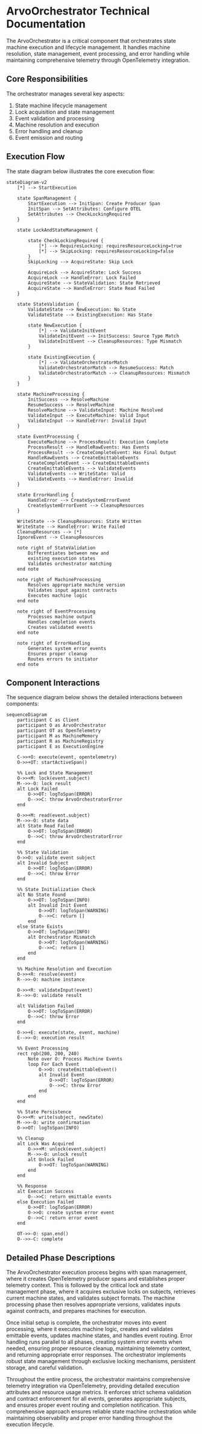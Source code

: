 # ArvoOrchestrator Technical Documentation

The ArvoOrchestrator is a critical component that orchestrates state machine execution and lifecycle management. It handles machine resolution, state management, event processing, and error handling while maintaining comprehensive telemetry through OpenTelemetry integration.

## Core Responsibilities

The orchestrator manages several key aspects:

1. State machine lifecycle management
2. Lock acquisition and state management
3. Event validation and processing
4. Machine resolution and execution
5. Error handling and cleanup
6. Event emission and routing

## Execution Flow

The state diagram below illustrates the core execution flow:

```mermaid
stateDiagram-v2
    [*] --> StartExecution

    state SpanManagement {
        StartExecution --> InitSpan: Create Producer Span
        InitSpan --> SetAttributes: Configure OTEL
        SetAttributes --> CheckLockingRequired
    }

    state LockAndStateManagement {

        state CheckLockingRequired {
            [*] --> RequiresLocking: requiresResourceLocking=true
            [*] --> SkipLocking: requiresResourceLocking=false
        }
        SkipLocking --> AcquireState: Skip Lock

        AcquireLock --> AcquireState: Lock Success
        AcquireLock --> HandleError: Lock Failed
        AcquireState --> StateValidation: State Retrieved
        AcquireState --> HandleError: State Read Failed
    }

    state StateValidation {
        ValidateState --> NewExecution: No State
        ValidateState --> ExistingExecution: Has State
        
        state NewExecution {
            [*] --> ValidateInitEvent
            ValidateInitEvent --> InitSuccess: Source Type Match
            ValidateInitEvent --> CleanupResources: Type Mismatch
        }

        state ExistingExecution {
            [*] --> ValidateOrchestratorMatch
            ValidateOrchestratorMatch --> ResumeSuccess: Match
            ValidateOrchestratorMatch --> CleanupResources: Mismatch
        }
    }

    state MachineProcessing {
        InitSuccess --> ResolveMachine
        ResumeSuccess --> ResolveMachine
        ResolveMachine --> ValidateInput: Machine Resolved
        ValidateInput --> ExecuteMachine: Valid Input
        ValidateInput --> HandleError: Invalid Input
    }

    state EventProcessing {
        ExecuteMachine --> ProcessResult: Execution Complete
        ProcessResult --> HandleRawEvents: Has Events
        ProcessResult --> CreateCompleteEvent: Has Final Output
        HandleRawEvents --> CreateEmittableEvents
        CreateCompleteEvent --> CreateEmittableEvents
        CreateEmittableEvents --> ValidateEvents
        ValidateEvents --> WriteState: Valid
        ValidateEvents --> HandleError: Invalid
    }

    state ErrorHandling {
        HandleError --> CreateSystemErrorEvent
        CreateSystemErrorEvent --> CleanupResources
    }

    WriteState --> CleanupResources: State Written
    WriteState --> HandleError: Write Failed
    CleanupResources --> [*]
    IgnoreEvent --> CleanupResources

    note right of StateValidation
        Differentiates between new and
        existing execution states
        Validates orchestrator matching
    end note

    note right of MachineProcessing
        Resolves appropriate machine version
        Validates input against contracts
        Executes machine logic
    end note

    note right of EventProcessing
        Processes machine output
        Handles completion events
        Creates validated events
    end note

    note right of ErrorHandling
        Generates system error events
        Ensures proper cleanup
        Routes errors to initiator
    end note
```

## Component Interactions

The sequence diagram below shows the detailed interactions between components:

```mermaid
sequenceDiagram
    participant C as Client
    participant O as ArvoOrchestrator
    participant OT as OpenTelemetry
    participant M as MachineMemory
    participant R as MachineRegistry
    participant E as ExecutionEngine

    C->>+O: execute(event, opentelemetry)
    O->>+OT: startActiveSpan()
    
    %% Lock and State Management
    O->>+M: lock(event.subject)
    M-->>-O: lock result
    alt Lock Failed
        O->>OT: logToSpan(ERROR)
        O-->>C: throw ArvoOrchestratorError
    end

    O->>+M: read(event.subject)
    M-->>-O: state data
    alt State Read Failed
        O->>OT: logToSpan(ERROR)
        O-->>C: throw ArvoOrchestratorError
    end

    %% State Validation
    O->>O: validate event subject
    alt Invalid Subject
        O->>OT: logToSpan(ERROR)
        O-->>C: throw Error
    end

    %% State Initialization Check
    alt No State Found
        O->>OT: logToSpan(INFO)
        alt Invalid Init Event
            O->>OT: logToSpan(WARNING)
            O-->>C: return []
        end
    else State Exists
        O->>OT: logToSpan(INFO)
        alt Orchestrator Mismatch
            O->>OT: logToSpan(WARNING)
            O-->>C: return []
        end
    end

    %% Machine Resolution and Execution
    O->>+R: resolve(event)
    R-->>-O: machine instance

    O->>+R: validateInput(event)
    R-->>-O: validate result
    
    alt Validation Failed
        O->>OT: logToSpan(ERROR)
        O-->>C: throw Error
    end

    O->>+E: execute(state, event, machine)
    E-->>-O: execution result

    %% Event Processing
    rect rgb(200, 200, 240)
        Note over O: Process Machine Events
        loop For Each Event
            O->>O: createEmittableEvent()
            alt Invalid Event
                O->>OT: logToSpan(ERROR)
                O-->>C: throw Error
            end
        end
    end

    %% State Persistence
    O->>+M: write(subject, newState)
    M-->>-O: write confirmation
    O->>OT: logToSpan(INFO)

    %% Cleanup
    alt Lock Was Acquired
        O->>+M: unlock(event.subject)
        M-->>-O: unlock result
        alt Unlock Failed
            O->>OT: logToSpan(WARNING)
        end
    end

    %% Response
    alt Execution Success
        O-->>C: return emittable events
    else Execution Failed
        O->>OT: logToSpan(ERROR)
        O->>O: create system error event
        O-->>C: return error event
    end

    OT->>-O: span.end()
    O-->>-C: complete
```

## Detailed Phase Descriptions

The ArvoOrchestrator execution process begins with span management, where it creates OpenTelemetry producer spans and establishes proper telemetry context. This is followed by the critical lock and state management phase, where it acquires exclusive locks on subjects, retrieves current machine states, and validates subject formats. The machine processing phase then resolves appropriate versions, validates inputs against contracts, and prepares machines for execution.

Once initial setup is complete, the orchestrator moves into event processing, where it executes machine logic, creates and validates emittable events, updates machine states, and handles event routing. Error handling runs parallel to all phases, creating system error events when needed, ensuring proper resource cleanup, maintaining telemetry context, and returning appropriate error responses. The orchestrator implements robust state management through exclusive locking mechanisms, persistent storage, and careful validation.

Throughout the entire process, the orchestrator maintains comprehensive telemetry integration via OpenTelemetry, providing detailed execution attributes and resource usage metrics. It enforces strict schema validation and contract enforcement for all events, generates appropriate subjects, and ensures proper event routing and completion notification. This comprehensive approach ensures reliable state machine orchestration while maintaining observability and proper error handling throughout the execution lifecycle.

